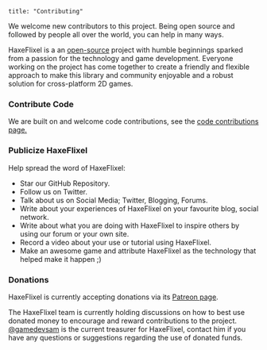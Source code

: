 ```
title: "Contributing"
```

We welcome new contributors to this project.
Being open source and followed by people all over the world, you can help in many ways.

HaxeFlixel is a an [open-source](http://en.wikipedia.org/wiki/Open-source_software) project with humble beginnings 
sparked from a passion for the technology and game development. Everyone working on the project has come together 
to create a friendly and flexible approach to make this library and community enjoyable and a robust solution 
for cross-platform 2D games.

### Contribute Code

We are built on and welcome code contributions, see the [code contributions page.](/documentation/code-contributions)

### Publicize HaxeFlixel

Help spread the word of HaxeFlixel:

- Star our GitHub Repository.
- Follow us on Twitter.
- Talk about us on Social Media; Twitter, Blogging, Forums.
- Write about your experiences of HaxeFlixel on your favourite blog, social network.
- Write about what you are doing with HaxeFlixel to inspire others by using our forum or your own site.
- Record a video about your use or tutorial using HaxeFlixel.
- Make an awesome game and attribute HaxeFlixel as the technology that helped make it happen ;)

### Donations

HaxeFlixel is currently accepting donations via its [Patreon page](https://www.patreon.com/haxeflixel).

The HaxeFlixel team is currently holding discussions on how to best use donated money to encourage and reward contributions to the project. [@gamedevsam](https://twitter.com/gamedevsam) is the current treasurer for HaxeFlixel, contact him if you have any questions or suggestions regarding the use of donated funds.
